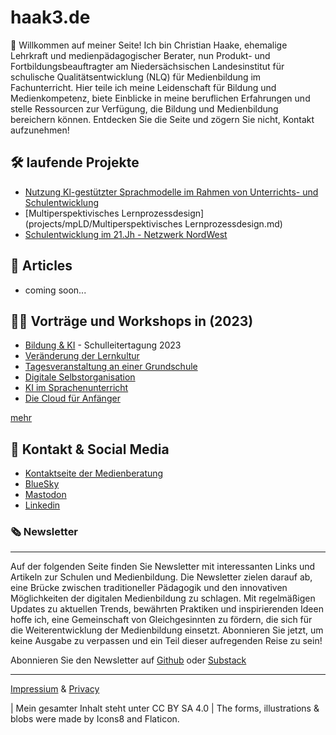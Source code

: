 # haak3.de

🖖 Willkommen auf meiner Seite! Ich bin Christian Haake, ehemalige Lehrkraft und medienpädagogischer Berater, nun Produkt- und Fortbildungsbeauftragter am Niedersächsischen Landesinstitut für schulische Qualitätsentwicklung (NLQ) für Medienbildung im Fachunterricht. Hier teile ich meine Leidenschaft für Bildung und Medienkompetenz, biete Einblicke in meine beruflichen Erfahrungen und stelle Ressourcen zur Verfügung, die Bildung und Medienbildung bereichern können. Entdecken Sie die Seite und zögern Sie nicht, Kontakt aufzunehmen!

## 🛠️ laufende Projekte
- [Nutzung Kl-gestützter Sprachmodelle im Rahmen von Unterrichts- und Schulentwicklung](projects/Ki-und-Schule/ki-und-Schule.md)
- [Multiperspektivisches Lernprozessdesign](projects/mpLD/Multiperspektivisches Lernprozessdesign.md)
- [Schulentwicklung im 21.Jh - Netzwerk NordWest](https://elec.moodle-nds.de/course/info.php?id=909)

## 📄 Articles 
- coming soon...

## 👨‍🏫 Vorträge und Workshops in (2023)

- [Bildung & KI](workshop/2023/2023_Bildung%20und%20Ki%20-%20Schulleitertagung%202023.pdf) - Schulleitertagung 2023
- [Veränderung der Lernkultur](workshop//2023/2023-04_Veränderung%20der%20Lernkultur.pdf)
- [Tagesveranstaltung an einer Grundschule](workshop/2023/2023_Schilf%20an%20einer%20Grundschule.pdf)
- [Digitale Selbstorganisation](workshop/2023/2023_Selbstorganisation-Präsenz.pdf)
- [KI im Sprachenunterricht](workshop/2023/2023-09_KI%20im%20Sprachenunterricht.pdf)
- [Die Cloud für Anfänger](workshop/2023/2023_Die%20Cloud%20für%20Anfänger.pdf)

[mehr](workshops.md)

## 📇 Kontakt & Social Media
- [Kontaktseite der Medienberatung](https://medienberatung.online/berater/haake-christian/)
- [BlueSky](https://bsky.app/profile/haak3.de)
- [Mastodon](https://bildung.social/@thepauker)
- [Linkedin](https://www.linkedin.com/in/christianhaake/)

### 🗞️ Newsletter 
------------------------------------------

Auf der folgenden Seite finden Sie Newsletter mit interessanten Links und Artikeln zur Schulen und Medienbildung. Die Newsletter zielen darauf ab, eine Brücke zwischen traditioneller Pädagogik und den innovativen Möglichkeiten der digitalen Medienbildung zu schlagen. Mit regelmäßigen Updates zu aktuellen Trends, bewährten Praktiken und inspirierenden Ideen hoffe ich, eine Gemeinschaft von Gleichgesinnten zu fördern, die sich für die Weiterentwicklung der Medienbildung einsetzt. Abonnieren Sie jetzt, um keine Ausgabe zu verpassen und ein Teil dieser aufregenden Reise zu sein!

Abonnieren Sie den Newsletter auf [Github](https://github.com/ChristianHaake/NewsletterMB-NW) oder [Substack](https://medienberatungnordwest.substack.com/publish/posts)

------------------------------------------

[Impressium](impressum.md) & [Privacy](privacy.md)

| Mein gesamter Inhalt steht unter CC BY SA 4.0
| The forms, illustrations & blobs were made by Icons8 and Flaticon.
